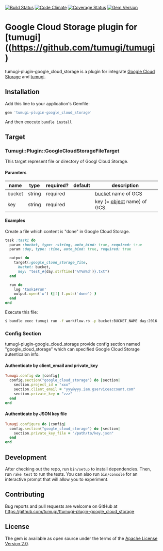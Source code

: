 [![Build Status](https://travis-ci.org/tumugi/tumugi-plugin-google_cloud_storage.svg?branch=master)](https://travis-ci.org/tumugi/tumugi-plugin-google_cloud_storage) [![Code Climate](https://codeclimate.com/github/tumugi/tumugi-plugin-google_cloud_storage/badges/gpa.svg)](https://codeclimate.com/github/tumugi/tumugi-plugin-google_cloud_storage) [![Coverage Status](https://coveralls.io/repos/github/tumugi/tumugi-plugin-google_cloud_storage/badge.svg?branch=master)](https://coveralls.io/github/tumugi/tumugi-plugin-google_cloud_storage?branch=master) [![Gem Version](https://badge.fury.io/rb/tumugi-plugin-google_cloud_storage.svg)](https://badge.fury.io/rb/tumugi-plugin-google_cloud_storage)

# Google Cloud Storage plugin for [tumugi]((https://github.com/tumugi/tumugi)

tumugi-plugin-google_cloud_storage is a plugin for integrate [Google Cloud Storage](https://cloud.google.com/storage/) and [tumugi](https://github.com/tumugi/tumugi).

## Installation

Add this line to your application's Gemfile:

```ruby
gem 'tumugi-plugin-google_cloud_storage'
```

And then execute `bundle install`

## Target

### Tumugi::Plugin::GoogleCloudStorageFileTarget

This target represent file or directory of Googl Cloud Storage.

#### Paramters

| name   | type   | required? | default | description                                                                              |
|--------|--------|-----------|---------|------------------------------------------------------------------------------------------|
| bucket | string | required  |         | [bucket](https://cloud.google.com/storage/docs/json_api/v1/buckets) name of GCS          |
| key    | string | required  |         | key (= [object](https://cloud.google.com/storage/docs/json_api/v1/objects) name) of GCS. |

#### Examples

Create a file which content is "done" in Google Cloud Storage.

```rb
task :task1 do
  param :bucket, type: :string, auto_bind: true, required: true
  param :day, type: :time, auto_bind: true, required: true

  output do
    target(:google_cloud_storage_file,
      bucket: bucket,
      key: "test_#{day.strftime('%Y%m%d')}.txt")
  end

  run do
    log 'task1#run'
    output.open('w') {|f| f.puts('done') }
  end
end
```

Execute this file:

```sh
$ bundle exec tumugi run -f workflow.rb -p bucket:BUCKET_NAME day:2016-07-01
```

### Config Section

tumugi-plugin-google_cloud_storage provide config section named "google_cloud_storage" which can specified Google Cloud Storage autenticaion info.

#### Authenticate by client_email and private_key

```rb
Tumugi.config do |config|
  config.section("google_cloud_storage") do |section|
    section.project_id = "xxx"
    section.client_email = "yyy@yyy.iam.gserviceaccount.com"
    section.private_key = "zzz"
  end
end
```

#### Authenticate by JSON key file

```rb
Tumugi.configure do |config|
  config.section("google_cloud_storage") do |section|
    section.private_key_file = "/path/to/key.json"
  end
end
```

## Development

After checking out the repo, run `bin/setup` to install dependencies. Then, run `rake test` to run the tests. You can also run `bin/console` for an interactive prompt that will allow you to experiment.

## Contributing

Bug reports and pull requests are welcome on GitHub at https://github.com/tumugi/ttumugi-plugin-google_cloud_storage

## License

The gem is available as open source under the terms of the [Apache License
Version 2.0](http://www.apache.org/licenses/).
